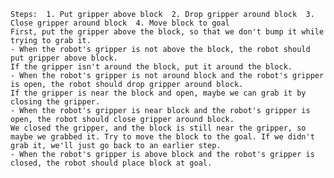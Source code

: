 
    Steps:  1. Put gripper above block  2. Drop gripper around block  3. Close gripper around block  4. Move block to goal
    First, put the gripper above the block, so that we don't bump it while trying to grab it.
    - When the robot's gripper is not above the block, the robot should put gripper above block.
    If the gripper isn't around the block, put it around the block.
    - When the robot's gripper is not around block and the robot's gripper is open, the robot should drop gripper around block.
    If the gripper is near the block and open, maybe we can grab it by closing the gripper.
    - When the robot's gripper is near block and the robot's gripper is open, the robot should close gripper around block.
    We closed the gripper, and the block is still near the gripper, so maybe we grabbed it. Try to move the block to the goal. If we didn't grab it, we'll just go back to an earlier step.
    - When the robot's gripper is above block and the robot's gripper is closed, the robot should place block at goal.
